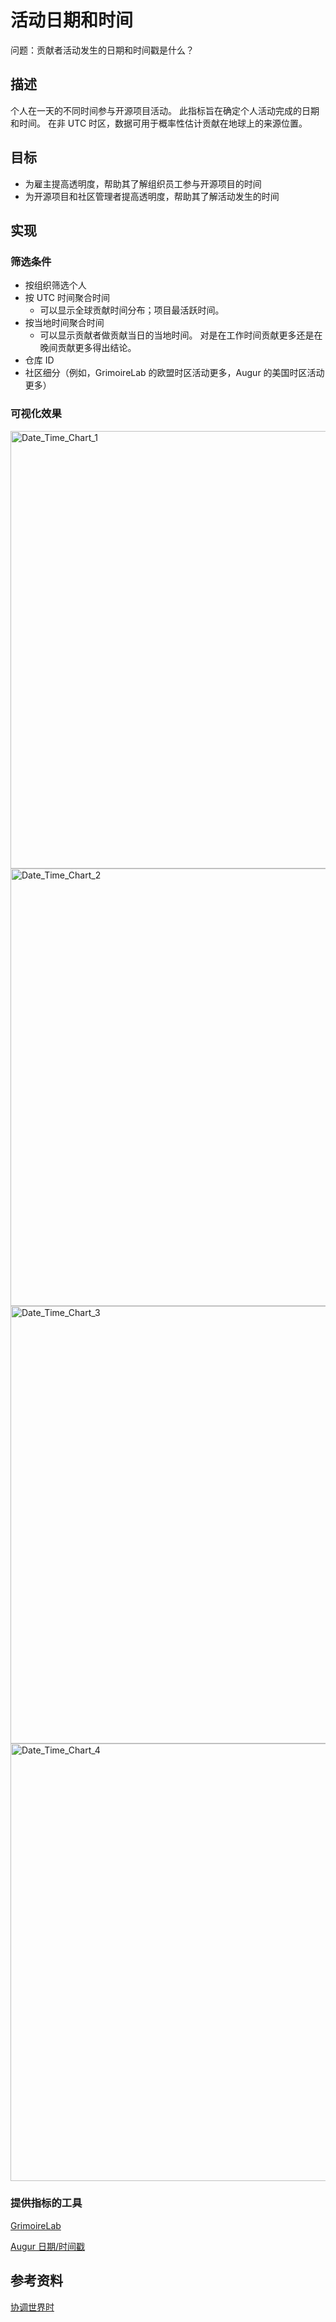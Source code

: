 # 活动日期和时间

问题：贡献者活动发生的日期和时间戳是什么？

## 描述

个人在一天的不同时间参与开源项目活动。 此指标旨在确定个人活动完成的日期和时间。 在非 UTC 时区，数据可用于概率性估计贡献在地球上的来源位置。

## 目标

* 为雇主提高透明度，帮助其了解组织员工参与开源项目的时间
* 为开源项目和社区管理者提高透明度，帮助其了解活动发生的时间

## 实现

### 筛选条件
* 按组织筛选个人
* 按 UTC 时间聚合时间
  - 可以显示全球贡献时间分布；项目最活跃时间。
* 按当地时间聚合时间
  - 可以显示贡献者做贡献当日的当地时间。 对是在工作时间贡献更多还是在晚间贡献更多得出结论。
* 仓库 ID
* 社区细分（例如，GrimoireLab 的欧盟时区活动更多，Augur 的美国时区活动更多）

### 可视化效果

<img src="images/1.png" alt="Date_Time_Chart_1" width="700" />
<img src="images/2.png" alt="Date_Time_Chart_2" width="700" />
<img src="images/3.png" alt="Date_Time_Chart_3" width="700" />
<img src="images/4.png" alt="Date_Time_Chart_4" width="700" />


### 提供指标的工具

[GrimoireLab](https://chaoss.github.io/grimoirelab/)

[Augur 日期/时间戳](https://docs.augur.net/#dates-timestamps)

## 参考资料

[协调世界时](https://en.wikipedia.org/wiki/Coordinated_Universal_Time)
